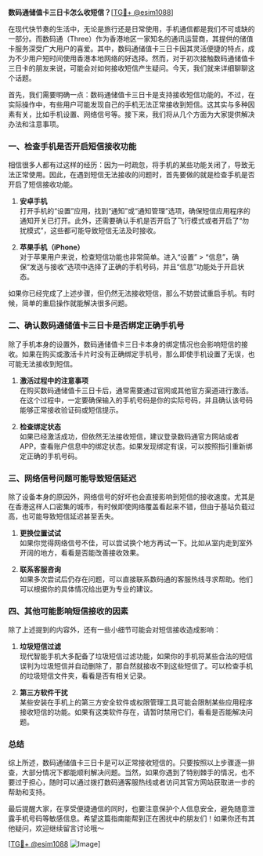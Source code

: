 **数码通储值卡三日卡怎么收短信？**[[TG💪+ @esim1088](https://t.me/s/esim1088)]

在现代快节奏的生活中，无论是旅行还是日常使用，手机通信都是我们不可或缺的一部分。而数码通（Three）作为香港地区一家知名的通讯运营商，其提供的储值卡服务深受广大用户的喜爱。其中，数码通储值卡三日卡因其灵活便捷的特点，成为不少用户短时间使用香港本地网络的好选择。然而，对于初次接触数码通储值卡三日卡的朋友来说，可能会对如何接收短信产生疑问。今天，我们就来详细聊聊这个话题。

首先，我们需要明确一点：数码通储值卡三日卡是支持接收短信功能的。不过，在实际操作中，有些用户可能发现自己的手机无法正常接收到短信。这其实与多种因素有关，比如手机设置、网络信号等。接下来，我们将从几个方面为大家提供解决办法和注意事项。

### 一、检查手机是否开启短信接收功能

相信很多人都有过这样的经历：因为一时疏忽，将手机的某些功能关闭了，导致无法正常使用。因此，在遇到短信无法接收的问题时，首先要做的就是检查手机是否开启了短信接收功能。

1. **安卓手机**  
   打开手机的“设置”应用，找到“通知”或“通知管理”选项，确保短信应用程序的通知开关已打开。此外，还需要确认手机是否开启了飞行模式或者开启了“勿扰模式”，这些都可能导致短信无法及时接收。

2. **苹果手机（iPhone）**  
   对于苹果用户来说，检查短信功能也非常简单。进入“设置” > “信息”，确保“发送与接收”选项中选择了正确的手机号码，并且“信息”功能处于开启状态。

如果你已经完成了上述步骤，但仍然无法接收短信，那么不妨尝试重启手机。有时候，简单的重启操作就能解决很多问题。

### 二、确认数码通储值卡三日卡是否绑定正确手机号

除了手机本身的设置外，数码通储值卡三日卡本身的绑定情况也会影响短信的接收。如果在购买或激活卡片时没有正确绑定手机号，那么即使手机设置了无误，也可能无法接收到短信。

1. **激活过程中的注意事项**  
   在购买数码通储值卡三日卡后，通常需要通过官网或其他官方渠道进行激活。在这个过程中，一定要确保输入的手机号码是你的实际号码，并且确认该号码能够正常接收验证码或短信提示。

2. **检查绑定状态**  
   如果已经激活成功，但依然无法接收短信，建议登录数码通官方网站或者APP，查看账户信息中的绑定状态。如果发现绑定有误，可以按照指引重新绑定正确的手机号码。

### 三、网络信号问题可能导致短信延迟

除了设备本身的原因外，网络信号的好坏也会直接影响到短信的接收速度。尤其是在香港这样人口密集的城市，有时候即使网络覆盖看起来不错，但由于基站负载过高，也可能导致短信延迟甚至丢失。

1. **更换位置试试**  
   如果你觉得网络信号不佳，可以尝试换个地方再试一下。比如从室内走到室外开阔的地方，看看是否能改善接收效果。

2. **联系客服咨询**  
   如果多次尝试后仍存在问题，可以直接联系数码通的客服热线寻求帮助。他们可以根据你的具体情况给出更为专业的建议。

### 四、其他可能影响短信接收的因素

除了上述提到的内容外，还有一些小细节可能会对短信接收造成影响：

1. **垃圾短信过滤**  
   现代智能手机大多配备了垃圾短信过滤功能，如果你的手机将某些合法的短信误判为垃圾短信并自动删除了，那自然就接收不到这些短信了。可以检查手机的垃圾短信文件夹，看看是否有相关记录。

2. **第三方软件干扰**  
   某些安装在手机上的第三方安全软件或权限管理工具可能会限制某些应用程序接收短信的功能。如果有这类软件存在，请暂时禁用它们，看看是否能解决问题。

### 总结

综上所述，数码通储值卡三日卡是可以正常接收短信的。只要按照以上步骤逐一排查，大部分情况下都能顺利解决问题。当然，如果你遇到了特别棘手的情况，也不要过于担心，随时可以通过拨打数码通客服热线或者访问其官方网站获取进一步的帮助和支持。

最后提醒大家，在享受便捷通信的同时，也要注意保护个人信息安全，避免随意泄露手机号码等敏感信息。希望这篇指南能帮到正在困扰中的朋友们！如果你还有其他疑问，欢迎继续留言讨论哦～

[[TG💪+ @esim1088](https://t.me/s/esim1088) ![Image](https://i.postimg.cc/4NQfJmqS/Snipaste-2025-05-13-00-14-12.png)]